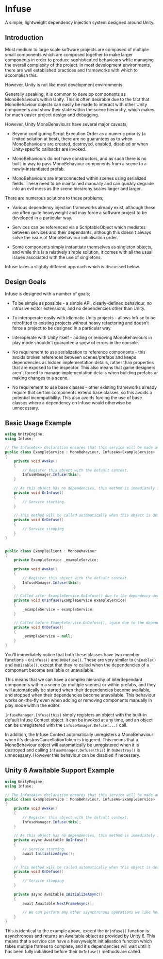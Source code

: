 # Infuse
A simple, lightweight dependency injection system designed around Unity.


## Introduction
Most medium to large scale software projects are composed of multiple small components which are composed together to make larger components in order to produce sophisticated behaviours while managing the overall complexity of the project. In most development environments, there are well established practices and frameworks with which to accomplish this.

However, Unity is not like most development environments.

Generally speaking, it is common to develop components as MonoBehaviours within Unity. This is often desirable due to the fact that MonoBehaviour objects can easily be made to interact with other Unity components and show their state within the scene hierarchy, which makes for much easier project design and debugging.

However, Unity MonoBehaviours have several major caveats;
 - Beyond configuring Script Execution Order as a numeric priority (a limited solution at best), there are no guarantees as to when MonoBehaviours are created, destroyed, enabled, disabled or when Unity-specific callbacks are invoked.
 
 - MonoBehaviours do not have constructors, and as such there is no built-in way to pass MonoBehaviour components from a scene to a newly-instantiated prefab.
 
 - MonoBehaviours are interconnected within scenes using serialized fields. These need to be maintained manually and can quickly degrade into an evil mess as the scene hierarchy scales larger and larger.

There are numerous solutions to these problems;
 - Various dependency injection frameworks already exist, although these are often quite heavyweight and may force a software project to be developed in a particular way.
 
 - Services can be referenced via a ScriptableObject which mediates between services and their dependants, although this doesn't always solve the issue of MonoBehaviour initialisation order.
 
 - Some components simply instantiate themselves as singleton objects, and while this is a relatively simple solution, it comes with all the usual issues associated with the use of singletons.
 
 Infuse takes a slightly different approach which is discussed below.


## Design Goals
Infuse is designed with a number of goals;
 - To be simple as possible - a simple API, clearly-defined behaviour, no intrusive editor extensions, and no dependencies other than Unity.
 
 - To interoperate easily with idiomatic Unity projects - allows Infuse to be retrofitted to existing projects without heavy refactoring and doesn't force a project to be designed in a particular way.
 
 - Interoperate with Unity itself - adding or removing MonoBehaviours in play mode shouldn't guarantee a spew of errors in the console.
 
 - No requirement to use serialization to reference components - this avoids broken references between scenes/prefabs and keeps dependencies as hidden implementation details, rather than properties that are exposed to the inspector. This also means that game designers aren't forced to manage implementation details when building prefabs or making changes to a scene.
 
 - No requirement to use base classes - other existing frameworks already require that certain components extend base classes, so this avoids a potential incompatibility. This also avoids forcing the use of base classes where a dependency on Infuse would otherwise be unnecessary.


## Basic Usage Example

```csharp
using UnityEngine;
using Infuse;

// The InfuseAs<> declaration ensures that this service will be made available as ExampleService after OnInfuse().
public class ExampleService : MonoBehaviour, InfuseAs<ExampleService>
{
    private void Awake()
    {
        // Register this object with the default context.
        InfuseManager.Infuse(this);
    }
    
    // As this object has no dependencies, this method is immediately invoked via InfuseManager.Infuse(this).
    private void OnInfuse()
    {
        // Service starting.
    }
    
    // This method will be called automatically when this object is destroyed.
    private void OnDefuse()
    {
        // Service stopping
    }
}


public class ExampleClient : MonoBehaviour
{
    private ExampleService _exampleService;
        
    private void Awake()
    {
        // Register this object with the default context.
        InfuseManager.Infuse(this);
    }

    // Called after ExampleService.OnInfuse() due to the dependency declared as an argument in the method.
    private void OnInfuse(ExampleService exampleService)
    {
        _exampleService = exampleService;
    }

    // Called before ExampleService.OnDefuse(), again due to the dependency declared in OnInfuse() above.
    private void OnDefuse()
    {
        _exampleService = null;
    }
}
```

You'll immediately notice that both these classes have two member functions - ```OnInfuse()``` and ```OnDefuse()```. These are very similar to ```OnEnable()``` and ```OnDisable()```, except that they're called when the dependencies of a component become available or unavailable.

This means that we can have a complex hierarchy of interdependant components within a scene (or multiple scenes) or within prefabs, and they will automatically be started when their dependencies become available, and stopped when their dependencies become unavailable. This behaviour works on-the-fly even when adding or removing components manually in play mode within the editor.

```InfuseManager.Infuse(this)``` simply registers an object with the built-in default Infuse Context object. It can be invoked at any time, and an object can be unregistered with the ```InfuseManager.Defuse(...)``` call.

In addition, the Infuse Context automatically unregisters a MonoBehaviour when it's destroyCancellationToken is triggered. This means that a MonoBehaviour object will automatically be unregistered when it is destroyed and calling ```InfuseManager.Defuse(this)``` in ```OnDestroy()``` is unnecessary. However this behaviour can be disabled if necessary.


## Unity 6 Awaitable Support Example

```csharp
using UnityEngine;
using Infuse;

// The InfuseAs<> declaration ensures that this service will be made available as ExampleService after OnInfuse().
public class ExampleService : MonoBehaviour, InfuseAs<ExampleService>
{
    private void Awake()
    {
        // Register this object with the default context.
        InfuseManager.Infuse(this);
    }
    
    // As this object has no dependencies, this method is immediately invoked via InfuseManager.Infuse(this).
    private async Awaitable OnInfuse()
    {
        // Service starting.
        await InitializeAsync();
    }
    
    // This method will be called automatically when this object is destroyed.
    private void OnDefuse()
    {
        // Service stopping
    }
    
    private async Awaitable InitializeAsync()
    {
        await Awaitable.NextFrameAsync();
        
        // We can perform any other asynchronous operations we like here.
    }
}
```

This is identical to the example above, except the ```OnInfuse()``` function is asynchronous and returns an Awaitable object as provided by Unity 6. This means that a service can have a heavyweight initialisation function which takes multiple frames to complete, and it's dependencies will wait until it has been fully initialised before their ```OnInfuse()``` methods are called.
